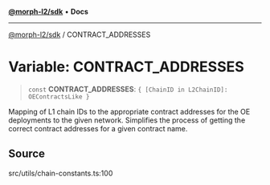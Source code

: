 [**@morph-l2/sdk**](../README.md) • **Docs**

***

[@morph-l2/sdk](../globals.md) / CONTRACT\_ADDRESSES

# Variable: CONTRACT\_ADDRESSES

> `const` **CONTRACT\_ADDRESSES**: `{ [ChainID in L2ChainID]: OEContractsLike }`

Mapping of L1 chain IDs to the appropriate contract addresses for the OE deployments to the
given network. Simplifies the process of getting the correct contract addresses for a given
contract name.

## Source

src/utils/chain-constants.ts:100
